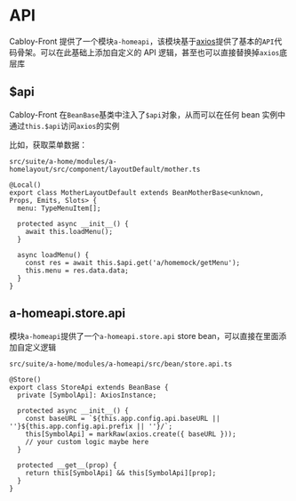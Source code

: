# API

Cabloy-Front 提供了一个模块`a-homeapi`，该模块基于[axios](https://axios-http.com)提供了基本的`API`代码骨架。可以在此基础上添加自定义的 API 逻辑，甚至也可以直接替换掉`axios`底层库

## $api

Cabloy-Front 在`BeanBase`基类中注入了`$api`对象，从而可以在任何 bean 实例中通过`this.$api`访问`axios`的实例

比如，获取菜单数据：

`src/suite/a-home/modules/a-homelayout/src/component/layoutDefault/mother.ts`

```typescript{10-11}
@Local()
export class MotherLayoutDefault extends BeanMotherBase<unknown, Props, Emits, Slots> {
  menu: TypeMenuItem[];

  protected async __init__() {
    await this.loadMenu();
  }

  async loadMenu() {
    const res = await this.$api.get('a/homemock/getMenu');
    this.menu = res.data.data;
  }
}
```

## a-homeapi.store.api

模块`a-homeapi`提供了一个`a-homeapi.store.api` store bean，可以直接在里面添加自定义逻辑

`src/suite/a-home/modules/a-homeapi/src/bean/store.api.ts`

```typescript{8}
@Store()
export class StoreApi extends BeanBase {
  private [SymbolApi]: AxiosInstance;

  protected async __init__() {
    const baseURL = `${this.app.config.api.baseURL || ''}${this.app.config.api.prefix || ''}/`;
    this[SymbolApi] = markRaw(axios.create({ baseURL }));
    // your custom logic maybe here
  }

  protected __get__(prop) {
    return this[SymbolApi] && this[SymbolApi][prop];
  }
}
```

